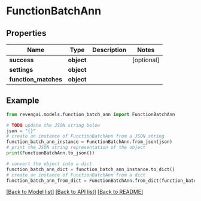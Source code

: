 # FunctionBatchAnn


## Properties

Name | Type | Description | Notes
------------ | ------------- | ------------- | -------------
**success** | **object** |  | [optional] 
**settings** | **object** |  | 
**function_matches** | **object** |  | 

## Example

```python
from revengai.models.function_batch_ann import FunctionBatchAnn

# TODO update the JSON string below
json = "{}"
# create an instance of FunctionBatchAnn from a JSON string
function_batch_ann_instance = FunctionBatchAnn.from_json(json)
# print the JSON string representation of the object
print(FunctionBatchAnn.to_json())

# convert the object into a dict
function_batch_ann_dict = function_batch_ann_instance.to_dict()
# create an instance of FunctionBatchAnn from a dict
function_batch_ann_from_dict = FunctionBatchAnn.from_dict(function_batch_ann_dict)
```
[[Back to Model list]](../README.md#documentation-for-models) [[Back to API list]](../README.md#documentation-for-api-endpoints) [[Back to README]](../README.md)


